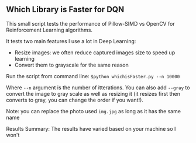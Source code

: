 ## Which Library is Faster for DQN

This small script tests the performance of Pillow-SIMD vs OpenCV for Reinforcement Learning algorithms.

It tests two main features I use a lot in Deep Learning:   
* Resize images: we often reduce captured images size to speed up learning
* Convert them to grayscale for the same reason

Run the script from command line:
`$python whichisFaster.py --n 10000`

Where `--n` argument is the number of itterations. You can also add `--gray` to convert the image to gray scale as well as resizing it (it resizes first then converts to gray, you can change the order if you want!). 

Note: you can replace the photo used `img.jpg` as long as it has the same name

Results Summary:
The results have varied based on your machine so I won't 